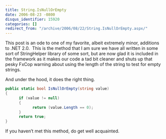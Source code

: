 ```yaml
---
title: String.IsNullOrEmpty
date: 2006-08-23 -0800
disqus_identifier: 15920
categories: []
redirect_from: "/archive/2006/08/22/String.IsNullOrEmpty.aspx/"
---
```


This post is an ode to one of my favorite, albeit extremely minor,
additions to .NET 2.0.  This is the method that I am sure we have all
written in some sort of StringHelper library of some sort, but are now
glad it is included in the framework as it makes our code a tad bit
cleaner and shuts up that pesky FxCop warning about using the length of
the string to test for empty strings.

And under the hood, it does the right thing.

```csharp
public static bool IsNullOrEmpty(string value)
{
      if (value != null)
      {
            return (value.Length == 0);
      }
      return true;
}
```

If you haven’t met this method, do get well acquainted.

